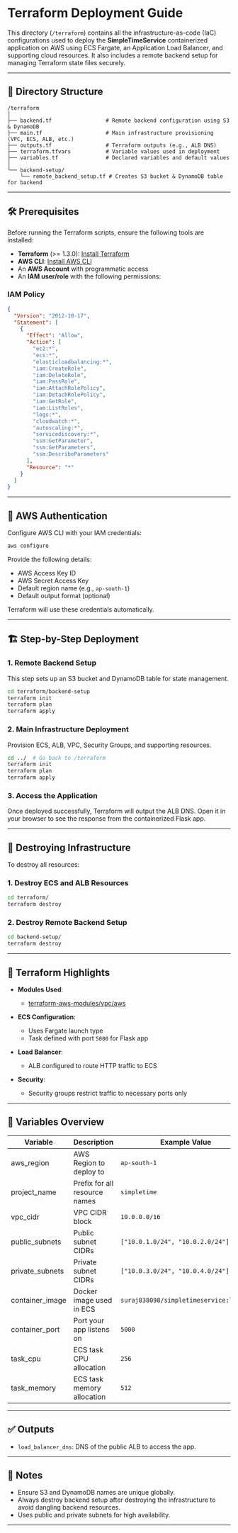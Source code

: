 # Terraform Deployment Guide

This directory (`/terraform`) contains all the infrastructure-as-code (IaC) configurations used to deploy the **SimpleTimeService** containerized application on AWS using ECS Fargate, an Application Load Balancer, and supporting cloud resources. It also includes a remote backend setup for managing Terraform state files securely.

---

## 📁 Directory Structure

```
/terraform
│
├── backend.tf                 # Remote backend configuration using S3 & DynamoDB
├── main.tf                    # Main infrastructure provisioning (VPC, ECS, ALB, etc.)
├── outputs.tf                 # Terraform outputs (e.g., ALB DNS)
├── terraform.tfvars           # Variable values used in deployment
├── variables.tf               # Declared variables and default values
│
└── backend-setup/
    └── remote_backend_setup.tf # Creates S3 bucket & DynamoDB table for backend
```

---

## 🛠️ Prerequisites

Before running the Terraform scripts, ensure the following tools are installed:

* **Terraform** (>= 1.3.0): [Install Terraform](https://developer.hashicorp.com/terraform/downloads)
* **AWS CLI**: [Install AWS CLI](https://docs.aws.amazon.com/cli/latest/userguide/install-cliv2.html)
* An **AWS Account** with programmatic access
* An **IAM user/role** with the following permissions:

### IAM Policy 

```json
{
  "Version": "2012-10-17",
  "Statement": [
    {
      "Effect": "Allow",
      "Action": [
        "ec2:*",
        "ecs:*",
        "elasticloadbalancing:*",
        "iam:CreateRole",
        "iam:DeleteRole",
        "iam:PassRole",
        "iam:AttachRolePolicy",
        "iam:DetachRolePolicy",
        "iam:GetRole",
        "iam:ListRoles",
        "logs:*",
        "cloudwatch:*",
        "autoscaling:*",
        "servicediscovery:*",
        "ssm:GetParameter",
        "ssm:GetParameters",
        "ssm:DescribeParameters"
      ],
      "Resource": "*"
    }
  ]
}
```

---

## 🔐 AWS Authentication

Configure AWS CLI with your IAM credentials:

```bash
aws configure
```

Provide the following details:

* AWS Access Key ID
* AWS Secret Access Key
* Default region name (e.g., `ap-south-1`)
* Default output format (optional)

Terraform will use these credentials automatically.

---

## 🏗️ Step-by-Step Deployment

### 1. Remote Backend Setup

This step sets up an S3 bucket and DynamoDB table for state management.

```bash
cd terraform/backend-setup
terraform init
terraform plan
terraform apply
```

### 2. Main Infrastructure Deployment

Provision ECS, ALB, VPC, Security Groups, and supporting resources.

```bash
cd ../  # Go back to /terraform
terraform init
terraform plan
terraform apply
```

### 3. Access the Application

Once deployed successfully, Terraform will output the ALB DNS.
Open it in your browser to see the response from the containerized Flask app.

---

## 🔁 Destroying Infrastructure

To destroy all resources:

### 1. Destroy ECS and ALB Resources

```bash
cd terraform/
terraform destroy
```

### 2. Destroy Remote Backend Setup

```bash
cd backend-setup/
terraform destroy
```

---

## 📌 Terraform Highlights

* **Modules Used**:

  * [terraform-aws-modules/vpc/aws](https://github.com/terraform-aws-modules/terraform-aws-vpc)
* **ECS Configuration**:

  * Uses Fargate launch type
  * Task defined with port `5000` for Flask app
* **Load Balancer**:

  * ALB configured to route HTTP traffic to ECS
* **Security**:

  * Security groups restrict traffic to necessary ports only

---

## 📄 Variables Overview

| Variable         | Description                   | Example Value                          |
| ---------------- | ----------------------------- | -------------------------------------- |
| aws_region      | AWS Region to deploy to       | `ap-south-1`                           |
| project_name    | Prefix for all resource names | `simpletime`                           |
| vpc_cidr        | VPC CIDR block                | `10.0.0.0/16`                          |
| public_subnets  | Public subnet CIDRs           | `["10.0.1.0/24", "10.0.2.0/24"]`       |
| private_subnets | Private subnet CIDRs          | `["10.0.3.0/24", "10.0.4.0/24"]`       |
| container_image | Docker image used in ECS      | `suraj838098/simpletimeservice:latest` |
| container_port  | Port your app listens on      | `5000`                                 |
| task_cpu        | ECS task CPU allocation       | `256`                                  |
| task_memory     | ECS task memory allocation    | `512`                                  |

---

## ✅ Outputs

* `load_balancer_dns`: DNS of the public ALB to access the app.

---

## 📌 Notes

* Ensure S3 and DynamoDB names are unique globally.
* Always destroy backend setup after destroying the infrastructure to avoid dangling backend resources.
* Uses public and private subnets for high availability.

---


